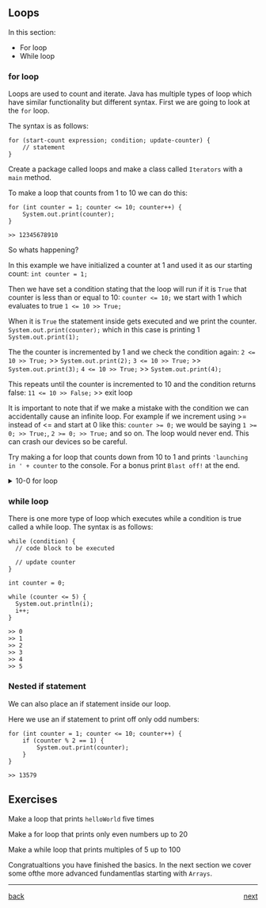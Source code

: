 ## Loops

In this section:

-   For loop
-   While loop

### for loop

Loops are used to count and iterate. Java has multiple types of loop which have similar functionality but different syntax. First we are going to look at the `for` loop.

The syntax is as follows:

```
for (start-count expression; condition; update-counter) {
    // statement
}
```

Create a package called loops and make a class called `Iterators` with a `main` method.

To make a loop that counts from 1 to 10 we can do this:

```
for (int counter = 1; counter <= 10; counter++) {
    System.out.print(counter);
}

>> 12345678910
```

So whats happening?

In this example we have initialized a counter at 1 and used it as our starting count:
`int counter = 1;`

Then we have set a condition stating that the loop will run if it is `True` that counter is less than or equal to 10:
`counter <= 10;` we start with 1 which evaluates to true `1 <= 10 >> True;`

When it is `True` the statement inside gets executed and we print the counter.
`System.out.print(counter);` which in this case is printing 1 `System.out.print(1);`

The the counter is incremented by 1 and we check the condition again:
`2 <= 10 >> True;` >> `System.out.print(2);`
`3 <= 10 >> True;` >> `System.out.print(3);`
`4 <= 10 >> True;` >> `System.out.print(4);`

This repeats until the counter is incremented to 10 and the condition returns false:
`11 <= 10 >> False;` >> exit loop

It is important to note that if we make a mistake with the condition we can accidentally cause an infinite loop. For example if we increment using >= instead of <= and start at 0 like this: `counter >= 0;` we would be saying `1 >= 0; >> True;`, `2 >= 0; >> True;` and so on. The loop would never end. This can crash our devices so be careful.

Try making a for loop that counts down from 10 to 1 and prints `'launching in ' + counter` to the console. For a bonus print `Blast off!` at the end.

<details>
<summary>10-0 for loop</summary>

```
public class Iterators {
    public static void main(String[] args) {
        for (int counter = 10; counter >= 1; counter--) {
            System.out.println("launching in " + counter);
        }
        System.out.println("Blast off!");
    }
}
```

</details>

### while loop

There is one more type of loop which executes while a condition is true called a while loop. The syntax is as follows:

```
while (condition) {
  // code block to be executed

  // update counter
}
```

```
int counter = 0;

while (counter <= 5) {
  System.out.println(i);
  i++;
}

>> 0
>> 1
>> 2
>> 3
>> 4
>> 5
```

### Nested if statement

We can also place an if statement inside our loop.

Here we use an if statement to print off only odd numbers:

```
for (int counter = 1; counter <= 10; counter++) {
    if (counter % 2 == 1) {
        System.out.print(counter);
    }
}

>> 13579
```

## Exercises

Make a loop that prints `helloWorld` five times

Make a for loop that prints only even numbers up to 20

Make a while loop that prints multiples of 5 up to 100

Congratualtions you have finished the basics. In the next section we cover some ofthe more advanced fundamentlas starting with `Arrays`.

---

[back](../README.md) <span style="float: right;">[next](../04_advanced-fundamentals/01_arrays.md)</span>
